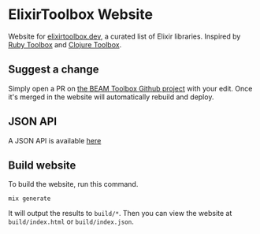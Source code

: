 # ElixirToolbox Website

Website for [elixirtoolbox.dev](https://elixirtoolbox.dev), a curated list of Elixir libraries. Inspired by [Ruby Toolbox](https://ruby-toolbox.com) and [Clojure Toolbox](https://clojure-toolbox.com).

## Suggest a change

Simply open a PR on [the BEAM Toolbox Github project](https://github.com/szTheory/beamtoolbox) with your edit. Once it's merged in the website will automatically rebuild and deploy.

## JSON API

A JSON API is available [here](https://elixirtoolbox.dev/index.json)

## Build website

To build the website, run this command.

    mix generate

It will output the results to `build/*`. Then you can view the website at `build/index.html` or `build/index.json`.
